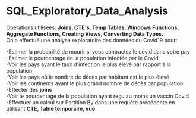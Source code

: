 # SQL_Exploratory_Data_Analysis

Opérations utilisées: __Joins, CTE's, Temp Tables, Windows Functions, Aggregate Functions, Creating Views, Converting Data Types.__  
On a effectué une analyse exploratoire des données du Covid19 pour: 

-Estimer la probabilité de mourir si vous contractez le covid dans votre pay  
-Estimer le pourcentage de la population infectée par le Covid  
-Voir les pays ayant le taux d'infection le plus élevé par rapport à la population  
-Voir les pays où le nombre de décès par habitant est le plus élevé  
-Voir les continents ayant le plus grand nombre de décès par population  
-Effecter des __joins__  
-Voir le pourcentage de la population ayant reçu au moins un vaccin Covid  
-Effectuer un calcul sur Partition By dans une requête précédente en utilisant __CTE, Table temporaire, vue__ 
